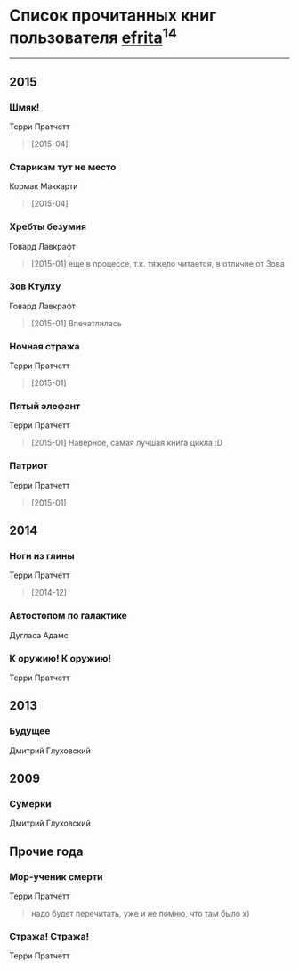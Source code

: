 # Список прочитанных книг пользователя [efrita](http://vk.com/id40203070)<sup>14</sup>
---

## 2015

### Шмяк!
Терри Пратчетт
> [2015-04] 


### Старикам тут не место
Кормак Маккарти
> [2015-04] 


### Хребты безумия
Говард Лавкрафт
> [2015-01] еще в процессе, т.к. тяжело читается, в отличие от Зова


### Зов Ктулху
Говард Лавкрафт
> [2015-01] Впечатлилась


### Ночная стража
Терри Пратчетт
> [2015-01] 


### Пятый элефант
Терри Пратчетт
> [2015-01] Наверное, самая лучшая книга цикла :D


### Патриот
Терри Пратчетт
> [2015-01] 



## 2014

### Ноги из глины
Терри Пратчетт
> [2014-12] 


### Автостопом по галактике
Дугласа Адамс


### К оружию! К оружию!
Терри Пратчетт



## 2013

### Будущее
Дмитрий Глуховский



## 2009

### Сумерки
Дмитрий Глуховский



## Прочие года

### Мор-ученик смерти
Терри Пратчетт
> надо будет перечитать, уже и не помню, что там было х)


### Стража! Стража!
Терри Пратчетт




